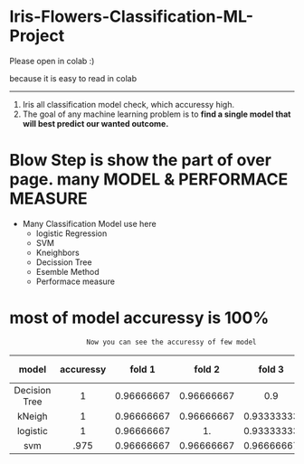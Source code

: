 # Iris-Flowers-Classification-ML-Project
Please open in colab :)

because it is easy to read in colab
<hr>

1) Iris all classification model check, which accuressy high.
2) The goal of any machine learning problem is to **find a single model that will best predict our wanted outcome.**

# Blow Step  is show the part of over page.  many MODEL & PERFORMACE MEASURE
* Many Classification Model use here
    * logistic Regression
    *  SVM
    *  Kneighbors
    *  Decission Tree
    *  Esemble Method
    *  Performace measure
    
 # most of model accuressy is 100% 
                       Now you can see the accuressy of few model

| model | accuressy |fold 1 | fold 2| fold 3|fold 4| fold 5|mean|
|:--:|:--:|:--:|:--:|:--:|:--:|:--:|:--:|
|Decision Tree|1|0.96666667| 0.96666667| 0.9       | 0.96666667| 1.        |0.9600000000000002|
|kNeigh|1|0.96666667| 0.96666667| 0.93333333| 0.93333333| 1.        |0.96|
|logistic|1|0.96666667| 1.        | 0.93333333| 0.96666667| 1.|0.9733333333333334|        
|svm|.975|0.96666667| 0.96666667| 0.96666667| 0.93333333| 1.        |0.9666666666666666|
